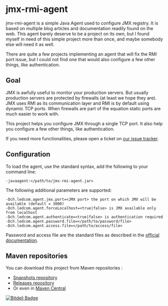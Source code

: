 jmx-rmi-agent
=============

jmx-rmi-agent is a simple Java Agent used to configure JMX registry. It is based
on multiple blog articles and documentation readily found on the web. This agent
barely deserve to be a project on its own, but I found myself in need of this
simple project more than once, and maybe somebody else will need it as well.

There are quite a few projects implementing an agent that will fix the RMI port
issue, but I could not find one that would also configure a few other things,
like authentication.

Goal
----

JMX is awfully useful to monitor your production servers. But usually production
servers are protected by firewalls (at least we hope they are). JMX uses RMI as
its communication layer and RMI is by default using dynamic TCP ports. When
firewalls are part of the equation static ports are much easier to work with.

This project helps you configure JMX through a single TCP port. It also help you
configure a few other things, like authentication.

If you need more functionalities, please open a ticket on [our issue
tracker][issues].

Configuration
-------------

To load the agent, use the standard syntax, add the following to your command
line:

    -javaagent:</path/to/jmx-rmi-agent.jar>

The following additional parameters are supported:

    -Dch.ledcom.agent.jmx.port=<JMX port> the port on which JMX will be available (default = 3000)
    -Dch.ledcom.agent.forceLocalhost=<true|false> is JMX available only from localhost
    -Dch.ledcom.agent.authenticate=<true|false> is authentication required
    -Dch.ledcom.agent.password.file=</path/to/password/file>
    -Dch.ledcom.agent.access.file=</path/to/access/file>

Password and access file are the standard files as described in the [official
documentation][JMXauth].

Maven repositories
------------------

You can download this project from Maven repositories :

* [Snapshots repository][snapshots]
* [Releases repository][releases]
* Or even in [Maven Central][maven-central]

[issues]: https://github.com/gehel/jmx-rmi-agent/issues
[JMXauth]: http://docs.oracle.com/javase/1.5.0/docs/guide/management/agent.html#auth
[snapshots]: https://oss.sonatype.org/content/repositories/snapshots/
[snapshots-project]: https://oss.sonatype.org/content/repositories/snapshots/ch/ledcom/agent/jmx/jmx-rmi-agent/
[releases]: https://oss.sonatype.org/content/repositories/releases/
[releases-project]: https://oss.sonatype.org/content/repositories/releases/ch/ledcom/agent/jmx/jmx-rmi-agent/
[maven-central]: http://repo1.maven.org/maven2/ch/ledcom/agent/jmx/jmx-rmi-agent/


[![Bitdeli Badge](https://d2weczhvl823v0.cloudfront.net/gehel/jmx-rmi-agent/trend.png)](https://bitdeli.com/free "Bitdeli Badge")

